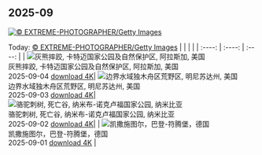 ## 2025-09
[![© EXTREME-PHOTOGRAPHER/Getty Images](https://cn.bing.com/th?id=OHR.SunsetPier_ZH-CN1202083395_1920x1200.jpg&w=1000)](https://cn.bing.com/th?id=OHR.SunsetPier_ZH-CN1202083395_1920x1200.jpg&pid=hp&w=3840&h=2160&rs=1&c=4)

Today: [© EXTREME-PHOTOGRAPHER/Getty Images](https://cn.bing.com/th?id=OHR.SunsetPier_ZH-CN1202083395_1920x1200.jpg&pid=hp&w=3840&h=2160&rs=1&c=4)
  |      |      |      |
| :----: | :----: | :----: |
| ![灰熊摔跤, 卡特迈国家公园及自然保护区, 阿拉斯加, 美国](https://cn.bing.com/th?id=OHR.WrestlingBears_ZH-CN6430637848_1920x1200.jpg&pid=hp&w=384&h=216&rs=1&c=4) <br/> 灰熊摔跤, 卡特迈国家公园及自然保护区, 阿拉斯加, 美国 <br/> 2025-09-04  [download 4K](https://cn.bing.com/th?id=OHR.WrestlingBears_ZH-CN6430637848_1920x1200.jpg&pid=hp&w=3840&h=2160&rs=1&c=4)| ![边界水域独木舟区荒野区, 明尼苏达州, 美国](https://cn.bing.com/th?id=OHR.MinnesotaWaters_ZH-CN6078521418_1920x1200.jpg&pid=hp&w=384&h=216&rs=1&c=4) <br/> 边界水域独木舟区荒野区, 明尼苏达州, 美国 <br/> 2025-09-03  [download 4K](https://cn.bing.com/th?id=OHR.MinnesotaWaters_ZH-CN6078521418_1920x1200.jpg&pid=hp&w=3840&h=2160&rs=1&c=4)| ![骆驼刺树, 死亡谷, 纳米布-诺克卢福国家公园, 纳米比亚](https://cn.bing.com/th?id=OHR.DeadvleiTrees_ZH-CN0967414858_1920x1200.jpg&pid=hp&w=384&h=216&rs=1&c=4) <br/> 骆驼刺树, 死亡谷, 纳米布-诺克卢福国家公园, 纳米比亚 <br/> 2025-09-02  [download 4K](https://cn.bing.com/th?id=OHR.DeadvleiTrees_ZH-CN0967414858_1920x1200.jpg&pid=hp&w=3840&h=2160&rs=1&c=4)|
| ![凯撒施图尔，巴登-符腾堡，德国](https://cn.bing.com/th?id=OHR.FieldKaiserstuhl_ZH-CN0467488834_1920x1200.jpg&pid=hp&w=384&h=216&rs=1&c=4) <br/> 凯撒施图尔，巴登-符腾堡，德国 <br/> 2025-09-01  [download 4K](https://cn.bing.com/th?id=OHR.FieldKaiserstuhl_ZH-CN0467488834_1920x1200.jpg&pid=hp&w=3840&h=2160&rs=1&c=4) |